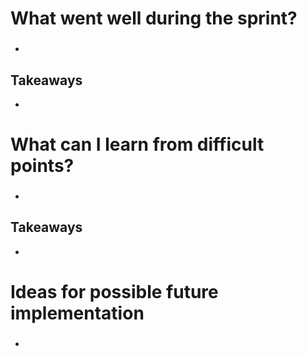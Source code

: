 # What went well during the sprint?

### 

-

## Takeaways

-

# What can I learn from difficult points?

### 

-

## Takeaways

-

# Ideas for possible future implementation

### 

-
